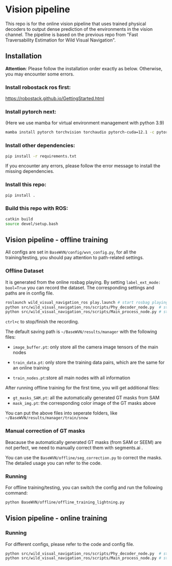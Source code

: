 # Vision pipeline
This repo is for the online vision pipeline that uses trained physical decoders to output dense prediction of the environments in the vision channel. The pipeline is based on the previous repo from "Fast Traversability Estimation for Wild Visual Navigation".

## Installation
**Attention**: Please follow the installation order exactly as below. Otherwise, you may encounter some errors.
### Install robostack ros first:
https://robostack.github.io/GettingStarted.html

### Install pytorch next:
(Here we use mamba for virtual environment management with python 3.9)
```bash
mamba install pytorch torchvision torchaudio pytorch-cuda=12.1 -c pytorch -c nvidia
```
### Install other dependencies:
```bash
pip install -r requirements.txt
```
If you encounter any errors, please follow the error message to install the missing dependencies.

### Install this repo:
```bash
pip install .
```

### Build this repo with ROS:
```bash
catkin build
source devel/setup.bash
```

## Vision pipeline - offline training
All configs are set in `BaseWVN/config/wvn_config.py`, for all the training/testing, you should pay attention to path-related settings.
### Offline Dataset
It is generated from the online rosbag playing. By setting `label_ext_mode: bool=True` you can record the dataset. The corresponding settings and paths are in config file.
```bash
roslaunch wild_visual_navigation_ros play.launch # start rosbag playing
python src/wild_visual_navigation_ros/scripts/Phy_decoder_node.py  # start phy decoders
python src/wild_visual_navigation_ros/scripts/Main_process_node.py # start main process
```
`ctrl+c` to stop/finish the recording.

The default saving path is `~/BaseWVN/results/manager` with the following files:

- `image_buffer.pt`: only store all the camera image tensors of the main nodes

- `train_data.pt`: only store the training data pairs, which are the same for an online training

- `train_nodes.pt`:store all main nodes with all information

After running offline training for the first time, you will get additional files:

- `gt_masks_SAM.pt`: all the automatically generated GT masks from SAM
- `mask_img.pt`: the corresponding color image of the GT masks above
  
You can put the above files into seperate folders, like `~/BaseWVN/results/manager/train/snow`

### Manual correction of GT masks
Beacause the automatically generated GT masks (from SAM or SEEM) are not perfect, we need to manually correct them with segments.ai . 

You can use the `BaseWVN/offline/seg_correction.py` to correct the masks. The detailed usage you can refer to the code.
### Running
For offline training/testing, you can switch the config and run the following command:
```bash
python BaseWVN/offline/offline_training_lightning.py
```

## Vision pipeline - online training

### Running
For different configs, please refer to the code and config file.
```bash
python src/wild_visual_navigation_ros/scripts/Phy_decoder_node.py  # start phy decoders
python src/wild_visual_navigation_ros/scripts/Main_process_node.py # start main process
```

